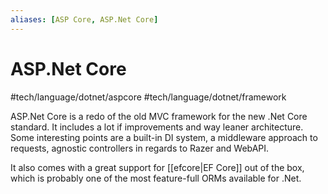 ```yaml
---
aliases: [ASP Core, ASP.Net Core]
---
```

# ASP.Net Core
 #tech/language/dotnet/aspcore  #tech/language/dotnet/framework 

ASP.Net Core is a redo of the old MVC framework for the new .Net Core standard. It includes a lot if improvements and way leaner architecture. Some interesting points are a built-in DI system, a middleware approach to requests, agnostic controllers in regards to Razer and WebAPI.

It also comes with a great support for [[efcore|EF Core]] out of the box, which is probably one of the most feature-full ORMs available for .Net.
